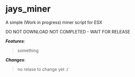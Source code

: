 # jays_miner
A simple (Work in progress) miner script for ESX


DO NOT DOWNLOAD NOT COMPLETED - WAIT FOR RELEASE


***Features***:
>something

***Changes***:
>no relase to change yet :/
